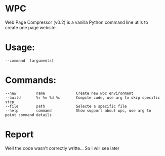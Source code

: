 # WPC

Web Page Compressor (v0.2) is a vanilla Python command line utils to create one page website.

# Usage:
    --command  [arguments]

# Commands:
    --new         name              Create new wpc environment
    --build       %r %v %d %u       Compile code, use arg to skip specific step
    --file        path              Selecte a specific file
    --help        command           Show support about wpc, use arg to point command details

# Report
Well the code wasn't correctly writte... So I will see later
